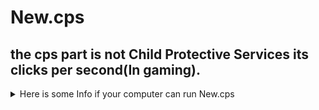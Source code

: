 # New.cps
the cps part is not Child Protective Services its clicks per second(In gaming).
--------------------------------------------------------------------

<details>
<summary>Here is some Info if your computer can run New.cps</summary>

| computer | version |
|-----:|-----------|
|     Windows| 7, 8, 10, 11|
|     Mac| 0.13.1 or latest     |
| Mobile | version |
| latest (few old ones should work) | Any (A few old ones will work)|
   
  ### NOTE! Mobile support will not Come untill 2024 on any day we want or i want
  
</details>
